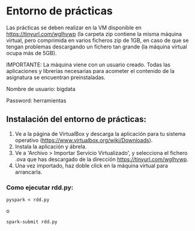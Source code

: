 # Entorno de prácticas

Las prácticas se deben realizar en la VM disponible en https://tinyurl.com/wglhvwp (la carpeta zip contiene la misma máquina virtual, pero comprimida en varios 
ficheros zip de 1GB, en caso de que se tengan problemas descargando un fichero tan grande (la máquina virtual ocupa más de 5GB).

IMPORTANTE: La máquina viene con un usuario creado. Todas las aplicaciones y librerías necesarias para acometer el contenido de la asignatura se encuentran preinstaladas. 

Nombre de usuario: bigdata

Password: herramientas

## Instalación del entorno de prácticas:

1. Ve a la página de VirtualBox y descarga la aplicación para tu sistema operativo (https://www.virtualbox.org/wiki/Downloads).
2. Instala la aplicación y ábrela.
3. Ve a 'Archivo > Importar Servicio Virtualizado', y selecciona el fichero .ova que has descargado de la dirección https://tinyurl.com/wglhvwp.
4. Una vez importado, haz doble click en la máquina virtual para arrancarla.

### Como ejecutar rdd.py:
```
pyspark < rdd.py
```
o
```
spark-submit rdd.py
```
